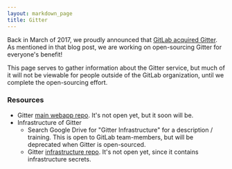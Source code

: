 ```yaml
---
layout: markdown_page
title: Gitter
---
```


Back in March of 2017, we proudly announced that [GitLab acquired Gitter](/blog/2017/03/15/gitter-acquisition/). As mentioned
in that blog post, we are working on open-sourcing Gitter for everyone's
benefit!

This page serves to gather information about the Gitter service, but much of it
will not be viewable for people outside of the GitLab organization, until we
complete the open-sourcing effort.

### Resources

- Gitter [main webapp repo](https://gitlab.com/gitlab-org/gitter/webapp). It's
not open yet, but it soon will be.
- Infrastructure of Gitter
   - Search Google Drive for "Gitter Infrastructure" for a description /
   training. This is open to GitLab team-members, but will be deprecated when
   Gitter is open-sourced.
   - Gitter [infrastructure repo](https://gitlab.com/gitterHQ/devops/). It's
   not open yet, since it contains infrastructure secrets.
